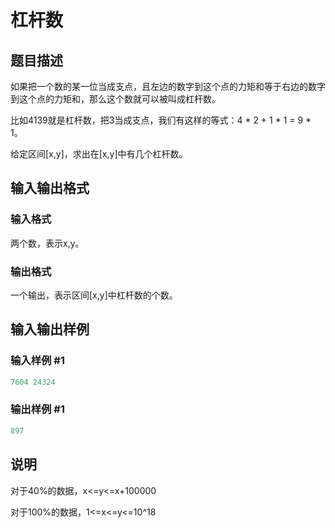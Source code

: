 # 杠杆数

## 题目描述

如果把一个数的某一位当成支点，且左边的数字到这个点的力矩和等于右边的数字到这个点的力矩和，那么这个数就可以被叫成杠杆数。

比如4139就是杠杆数，把3当成支点，我们有这样的等式：4 \* 2 + 1 \* 1 = 9 \* 1。

给定区间[x,y]，求出在[x,y]中有几个杠杆数。

## 输入输出格式

### 输入格式

两个数，表示x,y。

### 输出格式

一个输出，表示区间[x,y]中杠杆数的个数。

## 输入输出样例

### 输入样例 #1

```cpp
7604 24324
```


### 输出样例 #1

```cpp
897
```


## 说明

对于40%的数据，x<=y<=x+100000

对于100%的数据，1<=x<=y<=10^18

